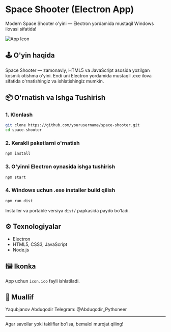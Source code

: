 # Space Shooter (Electron App)

Modern Space Shooter o'yini — Electron yordamida mustaqil Windows ilovasi sifatida!

![App Icon](icon.ico)

## 🕹️ O'yin haqida
Space Shooter — zamonaviy, HTML5 va JavaScript asosida yozilgan kosmik otishma o'yini. Endi uni Electron yordamida mustaqil .exe ilova sifatida o'rnatishingiz va ishlatishingiz mumkin.

## 📦 O'rnatish va Ishga Tushirish

### 1. Klonlash
```sh
git clone https://github.com/yourusername/space-shooter.git
cd space-shooter
```

### 2. Kerakli paketlarni o'rnatish
```sh
npm install
```

### 3. O'yinni Electron oynasida ishga tushirish
```sh
npm start
```

### 4. Windows uchun .exe installer build qilish
```sh
npm run dist
```
Installer va portable versiya `dist/` papkasida paydo bo'ladi.

## ⚙️ Texnologiyalar
- Electron
- HTML5, CSS3, JavaScript
- Node.js

## 🖼️ Ikonka
App uchun `icon.ico` fayli ishlatiladi.

## 👤 Muallif
Yaqubjanov Abduqodir Telegram: @Abduqodir_Pythoneer

---

Agar savollar yoki takliflar bo'lsa, bemalol murojat qiling! 
